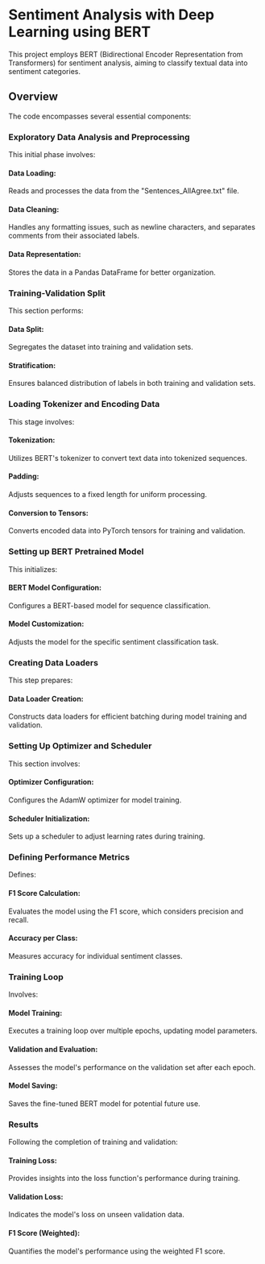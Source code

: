 # Sentiment Analysis with Deep Learning using BERT
This project employs BERT (Bidirectional Encoder Representation from Transformers) for sentiment analysis, aiming to classify textual data into sentiment categories.

## Overview
The code encompasses several essential components:

### Exploratory Data Analysis and Preprocessing
This initial phase involves:

#### Data Loading: 
Reads and processes the data from the "Sentences_AllAgree.txt" file.
#### Data Cleaning: 
Handles any formatting issues, such as newline characters, and separates comments from their associated labels.
#### Data Representation: 
Stores the data in a Pandas DataFrame for better organization.

### Training-Validation Split
This section performs:

#### Data Split: 
Segregates the dataset into training and validation sets.
#### Stratification: 
Ensures balanced distribution of labels in both training and validation sets.

### Loading Tokenizer and Encoding Data
This stage involves:

#### Tokenization: 
Utilizes BERT's tokenizer to convert text data into tokenized sequences.
#### Padding: 
Adjusts sequences to a fixed length for uniform processing.
#### Conversion to Tensors: 
Converts encoded data into PyTorch tensors for training and validation.

### Setting up BERT Pretrained Model
This initializes:

#### BERT Model Configuration: 
Configures a BERT-based model for sequence classification.
#### Model Customization: 
Adjusts the model for the specific sentiment classification task.

### Creating Data Loaders
This step prepares:

#### Data Loader Creation: 
Constructs data loaders for efficient batching during model training and validation.

### Setting Up Optimizer and Scheduler
This section involves:

#### Optimizer Configuration: 
Configures the AdamW optimizer for model training.
#### Scheduler Initialization: 
Sets up a scheduler to adjust learning rates during training.

### Defining Performance Metrics
Defines:

#### F1 Score Calculation: 
Evaluates the model using the F1 score, which considers precision and recall.
#### Accuracy per Class: 
Measures accuracy for individual sentiment classes.

### Training Loop
Involves:

#### Model Training: 
Executes a training loop over multiple epochs, updating model parameters.
#### Validation and Evaluation: 
Assesses the model's performance on the validation set after each epoch.
#### Model Saving: 
Saves the fine-tuned BERT model for potential future use.

### Results
Following the completion of training and validation:

#### Training Loss: 
Provides insights into the loss function's performance during training.
#### Validation Loss: 
Indicates the model's loss on unseen validation data.
#### F1 Score (Weighted): 
Quantifies the model's performance using the weighted F1 score.

